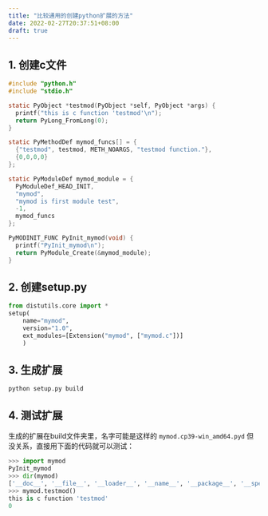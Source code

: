 ```yaml
---
title: "比较通用的创建python扩展的方法"
date: 2022-02-27T20:37:51+08:00
draft: true
---
```


## 1. 创建c文件

```c
#include "python.h"
#include "stdio.h"

static PyObject *testmod(PyObject *self, PyObject *args) {
  printf("this is c function 'testmod'\n");
  return PyLong_FromLong(0);
}

static PyMethodDef mymod_funcs[] = {
  {"testmod", testmod, METH_NOARGS, "testmod function."},
  {0,0,0,0}
};

static PyModuleDef mymod_module = {
  PyModuleDef_HEAD_INIT,
  "mymod",
  "mymod is first module test",
  -1,
  mymod_funcs
};

PyMODINIT_FUNC PyInit_mymod(void) {
  printf("PyInit_mymod\n");
  return PyModule_Create(&mymod_module);
}
```

## 2. 创建setup.py

```python
from distutils.core import *
setup(
    name="mymod",
    version="1.0",
    ext_modules=[Extension("mymod", ["mymod.c"])]
    )
```

## 3. 生成扩展

```
python setup.py build
```

## 4. 测试扩展

生成的扩展在build文件夹里，名字可能是这样的 `mymod.cp39-win_amd64.pyd`
但没关系，直接用下面的代码就可以测试：

```python
>>> import mymod
PyInit_mymod
>>> dir(mymod)
['__doc__', '__file__', '__loader__', '__name__', '__package__', '__spec__', 'testmod']
>>> mymod.testmod()
this is c function 'testmod'
0
```
